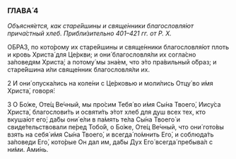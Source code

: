 ### ГЛАВА́ 4

_Объясня́ется, как старе́йшины и свяще́нники благословля́ют прича́стный хлеб. Прибли́зительно 401–421 гг. от Р. Х._

О́БРАЗ, по кото́рому их старе́йшины и свяще́нники благословля́ют плоть и кровь Христа́ для Це́ркви; и они́ благословля́ли их согла́сно за́поведям Христа́; а потому́ мы зна́ем, что э́то пра́вильный о́браз; и старе́йшина и́ли свяще́нник благословля́ли их.

2 И они́ опуска́лись на коле́ни с Це́рковью и моли́лись Отцу́ во и́мя Христа́, говоря́:

3 О Бо́же, Оте́ц Ве́чный, мы про́сим Тебя́ во и́мя Сы́на Твоего́, Иису́са Христа́, благослови́ть и освяти́ть э́тот хлеб для душ всех тех, кто вкуша́ют его́; да́бы они́ е́ли в па́мять те́ла Сы́на Твоего́ и свиде́тельствовали пе́ред Тобо́й, о Бо́же, Оте́ц Ве́чный, что они́ гото́вы взять на себя́ и́мя Сы́на Твоего́, и всегда́ по́мнить Его́, и соблюда́ть за́поведи Его́, кото́рые Он дал им, да́бы Дух Его́ всегда́ пребыва́л с ни́ми. Ами́нь.

